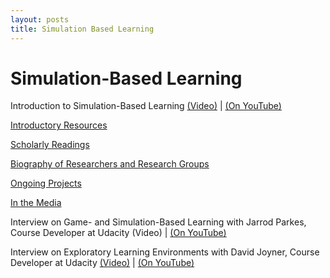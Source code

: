 ```yaml
---
layout: posts
title: Simulation Based Learning
---
```


# Simulation-Based Learning


Introduction to Simulation-Based Learning [(Video)](https://www.udacity.com/course/viewer#%21/c-ud915/l-4797360884/m-4825788589) | [(On YouTube)](https://www.youtube.com/watch?v=dFuOZwvzxow)

[Introductory Resources](https://www.udacity.com/wiki/Educational_Technology/Simulation-Based_Learning/Introductory_Resources)

[Scholarly Readings](https://www.udacity.com/wiki/Educational_Technology/Simulation-Based_Learning/Scholarly_Readings)

[Biography of Researchers and Research Groups](https://www.udacity.com/wiki/Educational_Technology/Simulation-Based_Learning/Biography_of_Researchers_and_Research_Groups)

[Ongoing Projects](https://www.udacity.com/wiki/Educational_Technology/Simulation-Based_Learning/Ongoing_Projects)

[In the Media](https://www.udacity.com/wiki/Educational_Technology/Simulation-Based_Learning/In_the_Media)

Interview on Game- and Simulation-Based Learning with Jarrod Parkes, Course Developer at Udacity (Video) | [(On YouTube)](https://www.youtube.com/watch?v=NiVbtDy3l0c)

Interview on Exploratory Learning Environments with David Joyner, Course Developer at Udacity [(Video)](https://www.udacity.com/course/viewer#%21/c-ud915/l-4797360884/m-4901849457) | [(On YouTube)](https://www.youtube.com/watch?v=8_eM0jeD9Nc)


